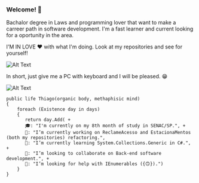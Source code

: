 ### Welcome! 👋
Bachalor degree in Laws and programming lover that want to make a carreer path in software development. I'm a fast learner and current looking for a oportunity in the area.

I'M IN LOVE ❤ with what I'm doing. Look at my repositories and see for yourself!

![Alt Text](https://miro.medium.com/max/512/1*kgyyxE1QgbNQpBqgvVun5w.gif)



In short, just give me a PC with keyboard and I will be pleased. 😁

![Alt Text](https://res.cloudinary.com/practicaldev/image/fetch/s--R5KgC1bh--/c_limit%2Cf_auto%2Cfl_progressive%2Cq_66%2Cw_880/https://dev-to-uploads.s3.amazonaws.com/i/oi2rwsde00xo9ou6jwsl.gif)

    public life Thiago(organic body, methaphisic mind)
    {
        foreach (Existence day in days)
        {
           return day.Add( +
           🎓: "I'm currently on my 8th month of study in SENAC/SP.", +
           🔭: "I’m currently working on ReclameAcesso and EstacionaMentos (both my repositories) refactoring.",
           🌱: "I’m currently learning System.Collections.Generic in C#.", + 
           👯: "I’m looking to collaborate on Back-end software development.", +
           🤔: "I’m looking for help with IEnumerables ({🙃}).")
        }
    }
